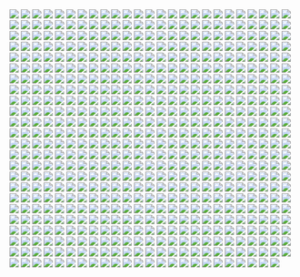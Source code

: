 <img src='./Picture-Directory/vincent-tanguay-saintgenesis-darth-rey.jpg'>
<img src='./Picture-Directory/62 - UEtTF31.jpg'>
<img src='./Picture-Directory/tom-isaksen-risemyfriend-by-tomisaksen-01.jpg'>
<img src='./Picture-Directory/19 - OIftxOQ.jpg'>
<img src='./Picture-Directory/18 - P7ULTkU.jpg'>
<img src='./Picture-Directory/tumblr_o0e99rkVKC1rbpsu3o1_1280.jpg'>
<img src='./Picture-Directory/ZvJtfPM5bToZeQb0lKHhKeHhxjdFwR5vWYXQ7uJ5TlM.jpg'>
<img src='./Picture-Directory/73 - I36rrfr.jpg'>
<img src='./Picture-Directory/29 - UVdF8nt.jpg'>
<img src='./Picture-Directory/e8568033427317.56aa8c6585175.png'>
<img src='./Picture-Directory/32 - XUTBivf.jpg'>
<img src='./Picture-Directory/hakuna001_by_pixelkitties-d9z01iz.png'>
<img src='./Picture-Directory/ancient_order_by_adamburn-d9ku80b.jpg'>
<img src='./Picture-Directory/3 - Revenge of the Sith.jpg'>
<img src='./Picture-Directory/49 - R6O6LNV.jpg'>
<img src='./Picture-Directory/31 - F7LzS1K.jpg'>
<img src='./Picture-Directory/51 - RzUPrzg.jpg'>
<img src='./Picture-Directory/pCrsRmm.jpg'>
<img src='./Picture-Directory/-image.jpg'>
<img src='./Picture-Directory/27 - IOUqD50.jpg'>
<img src='./Picture-Directory/LjJeHqE.jpg'>
<img src='./Picture-Directory/59 - k0nNLPJ.jpg'>
<img src='./Picture-Directory/G6HfU0N.jpg'>
<img src='./Picture-Directory/59 - idPWYku.jpg'>
<img src='./Picture-Directory/darth_maul_by_tabechan-d9z878f.jpg'>
<img src='./Picture-Directory/14 - VyZJPE8.jpg'>
<img src='./Picture-Directory/alexander-pohl-11221-13-4a8a768b874b85d19f52fe07d12eabac-thelema.jpg'>
<img src='./Picture-Directory/kevin-mckenna-shadow-of-the-master.jpg'>
<img src='./Picture-Directory/star_wars_collab___grievous_by_wynahiros.jpg'>
<img src='./Picture-Directory/A4g_fo_j-z5kM9XSpYsjVFkMdLKlF9j5dso0qSwrURI.jpg'>
<img src='./Picture-Directory/46 - Zimt2pf.jpg'>
<img src='./Picture-Directory/71 - YSEi38m.jpg'>
<img src='./Picture-Directory/47 - 6HNlRpV.jpg'>
<img src='./Picture-Directory/14459794_10155201579714692_1876223530_n.jpg'>
<img src='./Picture-Directory/martyna-maksimiuk-04-scena-1-r2-d2-pedzi-z-kwiatami.jpg'>
<img src='./Picture-Directory/warrior_by_oldrepublicart-da6hspl.jpg'>
<img src='./Picture-Directory/47 - gv8Rahg.jpg'>
<img src='./Picture-Directory/53 - MOwYpDe.jpg'>
<img src='./Picture-Directory/43 - 5PuwFuy.jpg'>
<img src='./Picture-Directory/18443130_1893340190924619_690770142950326272_n.jpg'>
<img src='./Picture-Directory/40 - 3SqwU9H.jpg'>
<img src='./Picture-Directory/13 - GdwwIo2.jpg'>
<img src='./Picture-Directory/um8lt9lpvfay.jpg'>
<img src='./Picture-Directory/pablo-carpio-slave2.jpg'>
<img src='./Picture-Directory/f1059ivkhs6y.jpg'>
<img src='./Picture-Directory/CraP2lB.jpg'>
<img src='./Picture-Directory/74 - pfNBa6m.jpg'>
<img src='./Picture-Directory/RzSQPS6.jpg'>
<img src='./Picture-Directory/13 - 00ETUwD.jpg'>
<img src='./Picture-Directory/ba5ccf137d371a98328ee68f23828223-dajnnjn.png'>
<img src='./Picture-Directory/josh-robinson-maythe4thbwithyou.jpg'>
<img src='./Picture-Directory/65 - xwing.jpg'>
<img src='./Picture-Directory/26 - v3cZNQf.jpg'>
<img src='./Picture-Directory/guillem-h-pongiluppi-501-st-legion-vader-s-fist-vs-space-cockroaches-7-guillemhp.jpg'>
<img src='./Picture-Directory/46 - 0yZzPsB.jpg'>
<img src='./Picture-Directory/mwo4aoq.jpg'>
<img src='./Picture-Directory/WLbLlvm.jpg'>
<img src='./Picture-Directory/ksenia-zelentsova-web.jpg'>
<img src='./Picture-Directory/50 - Ve3WYUj.jpg'>
<img src='./Picture-Directory/ronnie-jensen-30-years-after.jpg'>
<img src='./Picture-Directory/training_day_by_ornicar.jpg'>
<img src='./Picture-Directory/tumblr_o5y55eoU1j1sk51m7o1_1280.jpg'>
<img src='./Picture-Directory/T6UAZBV-P1RzTwMGaDmDpknlOtZaSPcoGHcpHoRMM3Q.jpg'>
<img src='./Picture-Directory/06 - MmGBqVM.png'>
<img src='./Picture-Directory/38 - KeT5KrI.jpg'>
<img src='./Picture-Directory/59 - 4ESbWh4.jpg'>
<img src='./Picture-Directory/luis-gomez-weyler-dooku-11062015.jpg'>
<img src='./Picture-Directory/darthmaul_web_by_qissus-da27ds6.jpg'>
<img src='./Picture-Directory/04 - m2syxyy.jpg'>
<img src='./Picture-Directory/esteban-barrientos-ahsoka.jpg'>
<img src='./Picture-Directory/zaojidk0649y.png'>
<img src='./Picture-Directory/63 - QY0KqS6.png'>
<img src='./Picture-Directory/76 - 1qBIY0F.jpg'>
<img src='./Picture-Directory/george-damiani-cam-plano-geral-full.jpg'>
<img src='./Picture-Directory/KVn9Pn1.jpg'>
<img src='./Picture-Directory/lucas-leger-dv.jpg'>
<img src='./Picture-Directory/55 - duBEalK.jpg'>
<img src='./Picture-Directory/darth_maul_by_neilmcclements-d66fma6.jpg'>
<img src='./Picture-Directory/07 - wdIlgiT.jpg'>
<img src='./Picture-Directory/csF5E0R.jpg'>
<img src='./Picture-Directory/daniel-garcia-sw.jpg'>
<img src='./Picture-Directory/fan-gao-11046-1-21d3842216ec749f60c9f77153b65089-fgao1.jpg'>
<img src='./Picture-Directory/ER60mnj.jpg'>
<img src='./Picture-Directory/rey_by_wojtekfus-da1dsh6.png'>
<img src='./Picture-Directory/benjamin-carre-knight-errant-02-cover-hd.jpg'>
<img src='./Picture-Directory/10 - rN3KVr7.jpg'>
<img src='./Picture-Directory/tumblr_nkib9zQIAG1u4lxsro1_1280.jpg'>
<img src='./Picture-Directory/22 - lzDIgxy.jpg'>
<img src='./Picture-Directory/21 - vqpeClQ.jpg'>
<img src='./Picture-Directory/rodrigo-galdino-1.jpg'>
<img src='./Picture-Directory/the_courage_of_stars_by_lauratolton-daemhf2.jpg'>
<img src='./Picture-Directory/3ed4uVlQk7OuRbY1hWOHsrWGHVYujDGOOX00PhkAGhk.jpg'>
<img src='./Picture-Directory/34 - t7kv6rH.jpg'>
<img src='./Picture-Directory/tumblr_ooz2gxPUj31qkya43o1_1280.jpg'>
<img src='./Picture-Directory/clinton-felker-msff-giveaway-dj-c-felker-24x14-copy.jpg'>
<img src='./Picture-Directory/5Z84DKN.jpg'>
<img src='./Picture-Directory/crystal-sully-revengebycrystalsully.jpg'>
<img src='./Picture-Directory/paul-canavan-paulscottcanavan-jarjar.jpg'>
<img src='./Picture-Directory/75 - Sn0hJWR.jpg'>
<img src='./Picture-Directory/20c1a443003565.57e02675801a7.jpg'>
<img src='./Picture-Directory/46 - vO9mF5S.jpg'>
<img src='./Picture-Directory/power_of_the_darkside_by_andyfairhurst-db40y77.jpg'>
<img src='./Picture-Directory/01 - OuSizUw.jpg'>
<img src='./Picture-Directory/3hvscxc6crwy.jpg'>
<img src='./Picture-Directory/charlotte-lebreton-leia.jpg'>
<img src='./Picture-Directory/morgan-yon-11207-1-85088bf0d516e201ad13745634d86dd5-morganyon.jpg'>
<img src='./Picture-Directory/03 - cWinFdO.jpg'>
<img src='./Picture-Directory/wbeaavged7jx.jpg'>
<img src='./Picture-Directory/22 - tCj8uhf.jpg'>
<img src='./Picture-Directory/denni-andria-bobafett-vs-predator.jpg'>
<img src='./Picture-Directory/zd4s6jst3stx.jpg'>
<img src='./Picture-Directory/40 - 1jiayvm.jpg'>
<img src='./Picture-Directory/pixel-jeff-captain-phasma.jpg'>
<img src='./Picture-Directory/tumblr_on7ckl0lcw1tqp6oco1_1280.jpg'>
<img src='./Picture-Directory/cda20e449b0f3fd63035d1ee35a2b4cb-d9tff62.jpg'>
<img src='./Picture-Directory/6 - Return of the Jedi.jpg'>
<img src='./Picture-Directory/18580972_168586533673392_5364136740766351360_n.jpg'>
<img src='./Picture-Directory/18 - 1PbaG5n.jpg'>
<img src='./Picture-Directory/58 - ICVMVrl.jpg'>
<img src='./Picture-Directory/pq764a4ul9yx.jpg'>
<img src='./Picture-Directory/dia_noga_by_devburmak-d6sgmnf.jpg'>
<img src='./Picture-Directory/57 - i7ij3KF.jpg'>
<img src='./Picture-Directory/74 - Y669oN0.jpg'>
<img src='./Picture-Directory/0hbt0r3dq9px.png'>
<img src='./Picture-Directory/ameen-naksewee-ilm01.jpg'>
<img src='./Picture-Directory/ce29c37a2cf8f54c483e352c5996014f.jpg'>
<img src='./Picture-Directory/-rey-s.jpg'>
<img src='./Picture-Directory/07 - NRJgAIo.jpg'>
<img src='./Picture-Directory/kuat_systems_engineering_eta_4_interceptor_by_shoguneagle-db0syut.jpg'>
<img src='./Picture-Directory/dmitriy-bessonov-sw-frame-02-fin.jpg'>
<img src='./Picture-Directory/luIaRDm.jpg'>
<img src='./Picture-Directory/5oRBfzn.jpg'>
<img src='./Picture-Directory/the_inquisitor_by_darthtemoc-d81hefq.jpg'>
<img src='./Picture-Directory/04 - vKIn6Y3.jpg'>
<img src='./Picture-Directory/rita-ramirez-pulido-rey-y-bb8-260.jpg'>
<img src='./Picture-Directory/31 - yOXR9Sc.jpg'>
<img src='./Picture-Directory/HF4JYbI.jpg'>
<img src='./Picture-Directory/42 - IdQJQlV.jpg'>
<img src='./Picture-Directory/5rjcreepwi6y.jpg'>
<img src='./Picture-Directory/30 - HmpoIgw.jpg'>
<img src='./Picture-Directory/18298301_1684870695151733_765555603861929984_n.jpg'>
<img src='./Picture-Directory/46 - GAhrYBi.jpg'>
<img src='./Picture-Directory/Ch8qdxRW0AA0K4v.jpg'>
<img src='./Picture-Directory/nihat-gokcen-anakin.jpg'>
<img src='./Picture-Directory/ZBoRzU15gtEMoS44QW-mNtg5Kdp43frBuJKwCauoXrE.jpg'>
<img src='./Picture-Directory/joshua-bowles-the-moment-1.jpg'>
<img src='./Picture-Directory/32 - 3rEyp81.jpg'>
<img src='./Picture-Directory/jose-l-serrano-silva-leaving-tatooine.jpg'>
<img src='./Picture-Directory/57 - 86LzSgt.jpg'>
<img src='./Picture-Directory/54 - q2DHA4W.jpg'>
<img src='./Picture-Directory/tumblr_o50tl0Kyww1sk51m7o1_1280.jpg'>
<img src='./Picture-Directory/prince-mahlangu-assault-on-hoth-4.jpg'>
<img src='./Picture-Directory/rey__lady_of_the_sith_by_cobaltplasma-da1hf7n.jpg'>
<img src='./Picture-Directory/micah-brown-star-wars-a-masters-legacy.jpg'>
<img src='./Picture-Directory/dejan-mijatovic-star-wars-ilm-challenge-02-step11.jpg'>
<img src='./Picture-Directory/guarding_the_wing__star_wars_by_madboni-d7vq83n.jpg'>
<img src='./Picture-Directory/54 - tAexzUd.jpg'>
<img src='./Picture-Directory/vlINW4Z.jpg'>
<img src='./Picture-Directory/33 - mikNH5d.jpg'>
<img src='./Picture-Directory/36 - 82HbYlp.jpg'>
<img src='./Picture-Directory/vtmb1aF.jpg'>
<img src='./Picture-Directory/18 - 7HVSQuN.jpg'>
<img src='./Picture-Directory/peter-toufidis-xwings-scene-1-newlayout-woldxwings-v26a-bundled3-0011-v06a.jpg'>
<img src='./Picture-Directory/65 - S2s3FaV.jpg'>
<img src='./Picture-Directory/petri-rahkola-bobafette4.jpg'>
<img src='./Picture-Directory/99_by_dzikawa-d9ko812.jpg'>
<img src='./Picture-Directory/90xYTfi.jpg'>
<img src='./Picture-Directory/tizianobaracchi_i_am_a_jedi_1200_by_thaldir-da3u7pc.jpg'>
<img src='./Picture-Directory/f1cgytrnqdox.jpg'>
<img src='./Picture-Directory/61 - xcXQuB0.jpg'>
<img src='./Picture-Directory/gonzalo-flores-kor.jpg'>
<img src='./Picture-Directory/andy-fransen-sw-sd-j.jpg'>
<img src='./Picture-Directory/51 - LZI0bUC.jpg'>
<img src='./Picture-Directory/the_silverfox_and_the_sexy_beast_by_blazbaros-damnczv.png'>
<img src='./Picture-Directory/08 - YR1TeT4.jpg'>
<img src='./Picture-Directory/12 - iUGFHJr.jpg'>
<img src='./Picture-Directory/darren-tan-battle-of-kashyyyk-da.jpg'>
<img src='./Picture-Directory/64 - g0fiWNK.jpg'>
<img src='./Picture-Directory/5LhZsR1bstvlfDpAGJOtS_VyrzV8dr6UuTWNENCJ1sQ.jpg'>
<img src='./Picture-Directory/PDEg5qQ.png'>
<img src='./Picture-Directory/49 - XjLs9Ec.jpg'>
<img src='./Picture-Directory/61 - mddYFHW.jpg'>
<img src='./Picture-Directory/09 - QyH8PDy.jpg'>
<img src='./Picture-Directory/02 - rHm6wWD.jpg'>
<img src='./Picture-Directory/51 - jZyHKRg.jpg'>
<img src='./Picture-Directory/27 - p2oiSom.jpg'>
<img src='./Picture-Directory/45 - 1oVCMSB.jpg'>
<img src='./Picture-Directory/alwyn-talbot-unfinished-busines.jpg'>
<img src='./Picture-Directory/nlobhebe0z7y.jpg'>
<img src='./Picture-Directory/yyVif7pKJQ4ZIucBVIgfOI8SNXTT6ggt2GL8TvEuIaM.jpg'>
<img src='./Picture-Directory/33 - ukIboMx.jpg'>
<img src='./Picture-Directory/17 - VEbsVce.jpg'>
<img src='./Picture-Directory/20 - pRESzRv.jpg'>
<img src='./Picture-Directory/claire-hummel-mos-eisley-morning-by-shoomlah-d9k61gm.jpg'>
<img src='./Picture-Directory/shane-molina-k-2s0.jpg'>
<img src='./Picture-Directory/florent-lebrun-ilm-challenge-hoth-fl-v001.jpg'>
<img src='./Picture-Directory/52 - 7baA4eW.jpg'>
<img src='./Picture-Directory/00001509.png'>
<img src='./Picture-Directory/star+wars+through+the+wreckage.jpg'>
<img src='./Picture-Directory/05 - n0Xm4lg.jpg'>
<img src='./Picture-Directory/petri-rahkola-wookie.jpg'>
<img src='./Picture-Directory/tumblr_o0se10xPRh1u4lxsro2_1280.jpg'>
<img src='./Picture-Directory/30 - Xui6IK9.jpg'>
<img src='./Picture-Directory/nagy-norbert-millennium-falcon.jpg'>
<img src='./Picture-Directory/guillem-h-pongiluppi-guillemhp-theride-6.jpg'>
<img src='./Picture-Directory/conor-burke-conorburke-sithlady.jpg'>
<img src='./Picture-Directory/the_force_awakens_by_cylonka-d9lfomf.jpg'>
<img src='./Picture-Directory/renegade_by_raikoh_illust-dakq778.jpg'>
<img src='./Picture-Directory/13 - XqmV1MJ.jpg'>
<img src='./Picture-Directory/maul_wip_by_uncannyknack-d9xrjkz.jpg'>
<img src='./Picture-Directory/02 - G4xUAWx.jpg'>
<img src='./Picture-Directory/dmitriy-kuzin-ilm-art-done2560.jpg'>
<img src='./Picture-Directory/39 - JDJMMM2.jpg'>
<img src='./Picture-Directory/edouard-groult-imperial-troops-90.jpg'>
<img src='./Picture-Directory/rlaeq8a2f6ay.jpg'>
<img src='./Picture-Directory/darth_vader_by_neilmcclements-d5iueb2.jpg'>
<img src='./Picture-Directory/62 - p2p8vkW.jpg'>
<img src='./Picture-Directory/52 - 4P53bug.jpg'>
<img src='./Picture-Directory/StarWars Stitch.jpg'>
<img src='./Picture-Directory/vader_by_rahzzah-d7x9dqf.jpg'>
<img src='./Picture-Directory/ilm_art_department_challenge__the_job___stampede_by_mattrhodesart-dah3o58.jpg'>
<img src='./Picture-Directory/54 - pcMYz0L.jpg'>
<img src='./Picture-Directory/star_wars___the_wizard_and_the_demon_by_andrewkwan-d8q4ww5.jpg'>
<img src='./Picture-Directory/sw_fan_art_by_danai_k-d66g7p4.jpg'>
<img src='./Picture-Directory/m3qz4Zg.jpg'>
<img src='./Picture-Directory/14454678_10155201579684692_689319540_n.jpg'>
<img src='./Picture-Directory/cW3qzE84g28ccA59bUI1dys1NonsjuJpea8NaorCNr8.png'>
<img src='./Picture-Directory/uIv99UK.jpg'>
<img src='./Picture-Directory/6okvuqw.jpg'>
<img src='./Picture-Directory/sam-denmark-maullr.jpg'>
<img src='./Picture-Directory/28 - 9i2xpUo.jpg'>
<img src='./Picture-Directory/29 - qPvfQ3a.jpg'>
<img src='./Picture-Directory/22 - LGIdNZq.jpg'>
<img src='./Picture-Directory/jason-campbell-jckeyframe1.jpg'>
<img src='./Picture-Directory/20 - SQ60M8u.jpg'>
<img src='./Picture-Directory/max-hugo-maul.jpg'>
<img src='./Picture-Directory/50 - fq1Data.jpg'>
<img src='./Picture-Directory/gop-gap-sketch198.jpg'>
<img src='./Picture-Directory/69 - TScStjh.jpg'>
<img src='./Picture-Directory/3lWd6Xt.jpg'>
<img src='./Picture-Directory/07dgukrwfmry.jpg'>
<img src='./Picture-Directory/8qdm4nxvlyyy.jpg'>
<img src='./Picture-Directory/JvpRokk.jpg'>
<img src='./Picture-Directory/54yzxdg4ow7y.jpg'>
<img src='./Picture-Directory/WQixz51.png'>
<img src='./Picture-Directory/39 - Wy8sX8L.jpg'>
<img src='./Picture-Directory/jb-casacop-hunt-them-down-post.jpg'>
<img src='./Picture-Directory/r6vJKzI.jpg'>
<img src='./Picture-Directory/5 - The Empire Strikes Back.jpg'>
<img src='./Picture-Directory/37 - ptszR3D.jpg'>
<img src='./Picture-Directory/saby-menyhei-drtulp-final-8bit-v001.jpg'>
<img src='./Picture-Directory/38 - n0t9NJ5.jpg'>
<img src='./Picture-Directory/71cur6z9x92z.jpg'>
<img src='./Picture-Directory/R3IEC36.jpg'>
<img src='./Picture-Directory/podHubt.jpg'>
<img src='./Picture-Directory/__yoda_my_name_is___by_lehuss-da2ednq.jpg'>
<img src='./Picture-Directory/yoNYQHkXOITDXRepEpW_r-Q2fr8UtNemTdexbYDb-NY.jpg'>
<img src='./Picture-Directory/52 - 8smPbXw.jpg'>
<img src='./Picture-Directory/14 - MqGwl19.jpg'>
<img src='./Picture-Directory/ronnie-jensen-cloudcity.jpg'>
<img src='./Picture-Directory/yagadc1t4qnx.jpg'>
<img src='./Picture-Directory/cristi-balanescu-cristib-nexusofpower.jpg'>
<img src='./Picture-Directory/episode_viii_luke_by_800poundproductions-da1gt94.jpg'>
<img src='./Picture-Directory/01 - M6I1Q95.jpg'>
<img src='./Picture-Directory/tumblr_oiv5c6i6nl1rc1618o1_500.png'>
<img src='./Picture-Directory/11 - pXSe9Xa.jpg'>
<img src='./Picture-Directory/06 - y3x5ATp.png'>
<img src='./Picture-Directory/14 - fbXU43D.jpg'>
<img src='./Picture-Directory/33 - yiYtEm3.jpg'>
<img src='./Picture-Directory/simon-liechti-boba-fett-01-small.jpg'>
<img src='./Picture-Directory/5ZwPh1g.jpg'>
<img src='./Picture-Directory/28 - 2IGKEnH.png'>
<img src='./Picture-Directory/W3UUxvY.jpg'>
<img src='./Picture-Directory/08 - C0EVsYp.jpg'>
<img src='./Picture-Directory/05 - 4uqCBu9.jpg'>
<img src='./Picture-Directory/JuOpsei.jpg'>
<img src='./Picture-Directory/ilm_art_department_challenge__the_job___twelve__by_mattrhodesart-dah3ova.jpg'>
<img src='./Picture-Directory/mjhbrXu.jpg'>
<img src='./Picture-Directory/03 - sFnCpS1.jpg'>
<img src='./Picture-Directory/5731-0-1c7acd8b31c761383c5c566ff5113464-artbywucropped.jpg'>
<img src='./Picture-Directory/rey_by_livioramondelli-da7ajtp.jpg'>
<img src='./Picture-Directory/christian-piccolo-solo-final-post-notext.jpg'>
<img src='./Picture-Directory/48 - eOVQrAn.jpg'>
<img src='./Picture-Directory/star_wars___the_pursuit_by_graphix17-d9w1jqm.png'>
<img src='./Picture-Directory/john-burns-img-5387.jpg'>
<img src='./Picture-Directory/34 - uzQaKy4.jpg'>
<img src='./Picture-Directory/vadersplat_by_deviantapplestudios-d9550f8.jpg'>
<img src='./Picture-Directory/f5kyqaidh6yx.jpg'>
<img src='./Picture-Directory/05 - dbQGQ0L.jpg'>
<img src='./Picture-Directory/tomasz-jedruszek-swartstation.jpg'>
<img src='./Picture-Directory/08 - MRSwNfi.jpg'>
<img src='./Picture-Directory/15 - M9BmBeh.jpg'>
<img src='./Picture-Directory/10 - 6nOEYTR.jpg'>
<img src='./Picture-Directory/xia-taptara-luke-rey-last-jedi-insta.jpg'>
<img src='./Picture-Directory/66 - ys8WAjI.jpg'>
<img src='./Picture-Directory/LeIdVyp.jpg'>
<img src='./Picture-Directory/piper-thibodeau-dp1106-s.jpg'>
<img src='./Picture-Directory/6ypi41nti9yx.jpg'>
<img src='./Picture-Directory/a40af1bbdb666e2691570bcef1451029.jpg'>
<img src='./Picture-Directory/21 - iMxtvf3.jpg'>
<img src='./Picture-Directory/18299007_1410178172408303_7664992713128804352_n.jpg'>
<img src='./Picture-Directory/19 - mQyOhp5.jpg'>
<img src='./Picture-Directory/benjamin-carre-ob1bhd.jpg'>
<img src='./Picture-Directory/starwars_fanart_by_nicolassiner-da5uggu.jpg'>
<img src='./Picture-Directory/13 - NuM1CVA.jpg'>
<img src='./Picture-Directory/trfBC7u.png'>
<img src='./Picture-Directory/ht4uz1rpkaky.jpg'>
<img src='./Picture-Directory/1VswHjg.jpg'>
<img src='./Picture-Directory/15 - GmN0Cq4.jpg'>
<img src='./Picture-Directory/alfonso-pardo-martinez-sw-portrait01-low.jpg'>
<img src='./Picture-Directory/25 - tUQ4xPX.jpg'>
<img src='./Picture-Directory/anakin_skywalker_by_elforim-d5i9nhb.jpg'>
<img src='./Picture-Directory/40 - oPEgWCc.jpg'>
<img src='./Picture-Directory/brian-matyas-imperial-hangar.jpg'>
<img src='./Picture-Directory/alvaro-c-escudero-05.jpg'>
<img src='./Picture-Directory/ixn9b7sk1z7y.jpg'>
<img src='./Picture-Directory/gus-mendonca-gm-firstorder-tieinterceptors.jpg'>
<img src='./Picture-Directory/timur-dairbayev-starwars.jpg'>
<img src='./Picture-Directory/07 - UtEQQdy.jpg'>
<img src='./Picture-Directory/27 - V9frQxh.jpg'>
<img src='./Picture-Directory/60 - zMNNDV3.jpg'>
<img src='./Picture-Directory/37 - sx2602i.jpg'>
<img src='./Picture-Directory/lonely_luke_by_jfivemedia-da3o7wz.jpg'>
<img src='./Picture-Directory/fabiano-godoi-dart-vader-proj-jedi.jpg'>
<img src='./Picture-Directory/juan-de-la-cruz-dark-rey-4.jpg'>
<img src='./Picture-Directory/35 - Gb5ZYA2.jpg'>
<img src='./Picture-Directory/60 - fg6gTbM.jpg'>
<img src='./Picture-Directory/23 - ckcK4Tj.jpg'>
<img src='./Picture-Directory/70e43775e50767efe220b50bbe5de195-d3jmfsu.jpg'>
<img src='./Picture-Directory/12 - dyFjAeV.jpg'>
<img src='./Picture-Directory/ig2nazyt4ity.jpg'>
<img src='./Picture-Directory/01 - MmbqRrT.jpg'>
<img src='./Picture-Directory/lady_jedi__rey_by_fouetfou-d9v8qsy.png'>
<img src='./Picture-Directory/68 - k70Dlp4.jpg'>
<img src='./Picture-Directory/bcln9sub7yvy.jpg'>
<img src='./Picture-Directory/70 - MfaHUiO.jpg'>
<img src='./Picture-Directory/04 - DEPvTPZ.jpg'>
<img src='./Picture-Directory/afGiCjX.jpg'>
<img src='./Picture-Directory/ehda2mU.jpg'>
<img src='./Picture-Directory/48 - iO5U6gm.jpg'>
<img src='./Picture-Directory/D5friaT.jpg'>
<img src='./Picture-Directory/67 - fcR9rxY.jpg'>
<img src='./Picture-Directory/56 - XGDPZCa.jpg'>
<img src='./Picture-Directory/alvaro-jimenez-kylo-ren-forest-color-finalw.jpg'>
<img src='./Picture-Directory/james-bousema-chrome-trooper.jpg'>
<img src='./Picture-Directory/01clabzuocpx.jpg'>
<img src='./Picture-Directory/4yYOjdu.jpg'>
<img src='./Picture-Directory/niGLiYn.jpg'>
<img src='./Picture-Directory/star_wars_pulp__pt_5__princess_and_the_scoundrel_by_tbone310-d68jbay.jpg'>
<img src='./Picture-Directory/dan-luvisi-restorationluvisifett.jpg'>
<img src='./Picture-Directory/jb-casacop-gsi0n-11779-darthvader-jbcasacop-post.jpg'>
<img src='./Picture-Directory/49 - h4kJlT2.jpg'>
<img src='./Picture-Directory/o8nv27o89nsy.jpg'>
<img src='./Picture-Directory/j-c-park-sw01.jpg'>
<img src='./Picture-Directory/rostyslav-zagornov-tuscanraider.jpg'>
<img src='./Picture-Directory/Wpi1OfW.png'>
<img src='./Picture-Directory/richard-anderson-tumblr-npfn0ux4is1rmuqvmo1-1280.jpg'>
<img src='./Picture-Directory/gpKPz7v.jpg'>
<img src='./Picture-Directory/34 - 1xe1da8.jpg'>
<img src='./Picture-Directory/mz1HITu.jpg'>
<img src='./Picture-Directory/60lReVoEwWS2bNl5aba4cOwjutRXLlWABD32DIEvb6c.jpg'>
<img src='./Picture-Directory/jeff-wood-2016-06-01-8-32-18.jpg'>
<img src='./Picture-Directory/29 - fmq9bBJ.jpg'>
<img src='./Picture-Directory/23 - FDuhex0.jpg'>
<img src='./Picture-Directory/kylo_ren_by_torynji-da1qg19.jpg'>
<img src='./Picture-Directory/21 - u2rSYo2.jpg'>
<img src='./Picture-Directory/47 - 52qxIne.jpg'>
<img src='./Picture-Directory/0gmvru16v0jx.jpg'>
<img src='./Picture-Directory/X0DFbDH.jpg'>
<img src='./Picture-Directory/22 - uv2TuK0.jpg'>
<img src='./Picture-Directory/jljCj35.jpg'>
<img src='./Picture-Directory/63 - sg09hzg.jpg'>
<img src='./Picture-Directory/Eh1D-2uGpEQMTJDJMpKirC1e-kAm4oFyQDtSXYMD0yI.png'>
<img src='./Picture-Directory/vader_by_f1x_2-d8xkf8h.jpg'>
<img src='./Picture-Directory/32 - 84y8hda.jpg'>
<img src='./Picture-Directory/star_wars__generations_by_daekazu-d9pke9v.jpg'>
<img src='./Picture-Directory/XwYNtTb.jpg'>
<img src='./Picture-Directory/38 - oy3akqm.jpg'>
<img src='./Picture-Directory/ItmVuT6.jpg'>
<img src='./Picture-Directory/02 - CQG5FKx.jpg'>
<img src='./Picture-Directory/gvqjtcV.jpg'>
<img src='./Picture-Directory/14 - k8kRTdE.jpg'>
<img src='./Picture-Directory/16 - OoTEqcB.jpg'>
<img src='./Picture-Directory/53 - uk4GMmi.jpg'>
<img src='./Picture-Directory/43 - 7QSAagN.jpg'>
<img src='./Picture-Directory/raiders_by_wildweasel339-daf0shn.jpg'>
<img src='./Picture-Directory/jason-roll-12189057-10206417245364591-5116209124765445727-n.jpg'>
<img src='./Picture-Directory/36 - JoDQ1Nb.jpg'>
<img src='./Picture-Directory/renato-scicchitano-screen-final.jpg'>
<img src='./Picture-Directory/star_wars_by_muratgul-d9ktp9n.jpg'>
<img src='./Picture-Directory/fan-gao-11046-2-fe4c496730ba9efe08a8137bbbbcd49c-fgao1.jpg'>
<img src='./Picture-Directory/56 - 1WjgBCo.jpg'>
<img src='./Picture-Directory/19 - FdBvduy.jpg'>
<img src='./Picture-Directory/uj4cYgegBLe2v-FiSAA6T1d6vRQ-QejnIdRSIFTSmKI.jpg'>
<img src='./Picture-Directory/41 - MpGk6wz.jpg'>
<img src='./Picture-Directory/60 - 7BHZhlA.jpg'>
<img src='./Picture-Directory/42 - s7VVQdI.jpg'>
<img src='./Picture-Directory/NSaXUS6.png'>
<img src='./Picture-Directory/joey-zhang-every-victory-has-its-price.jpg'>
<img src='./Picture-Directory/swuEKty.png'>
<img src='./Picture-Directory/02 - dqfOSJD.jpg'>
<img src='./Picture-Directory/ahsoka_tano_by_livioramondelli-d9zj7la.jpg'>
<img src='./Picture-Directory/09 - ncXoqup.jpg'>
<img src='./Picture-Directory/41 - h6CUpb6.jpg'>
<img src='./Picture-Directory/aaron-mcbride-20822-10206281666186722-6443139003106845627-n.jpg'>
<img src='./Picture-Directory/39 - EeSHQTE.jpg'>
<img src='./Picture-Directory/66 - 1HknqmB.jpg'>
<img src='./Picture-Directory/queen_and_princess_by_khallion-d8hudr2.jpg'>
<img src='./Picture-Directory/42 - QrkEA6b.jpg'>
<img src='./Picture-Directory/fares-maese-swx01-1318-obsidian-squadron-pilot-464-jorgemaese.jpg'>
<img src='./Picture-Directory/E640QvVvEpsztxacCzAvaQakwcitnpral4Kqkkfg2jc.jpg'>
<img src='./Picture-Directory/44 - fhzHbf0.jpg'>
<img src='./Picture-Directory/a022wjyunbhy.jpg'>
<img src='./Picture-Directory/shane-molina-4k-stormtrooper-printoff.jpg'>
<img src='./Picture-Directory/dXTuF30.jpg'>
<img src='./Picture-Directory/carmen-cornet-gri.jpg'>
<img src='./Picture-Directory/onder-kilavuz-at-sts.jpg'>
<img src='./Picture-Directory/51 - 1Jv8JNV.jpg'>
<img src='./Picture-Directory/maul_by_templado-dau6prv.jpg'>
<img src='./Picture-Directory/30 - 2R9xUd0.jpg'>
<img src='./Picture-Directory/16 - wx6hNBR.jpg'>
<img src='./Picture-Directory/captain_rex_by_robert_shane-d879q6l (1).jpg'>
<img src='./Picture-Directory/17932308_1778631029116806_6239004966028050432_n.jpg'>
<img src='./Picture-Directory/darth_vader_by_timrees-db9je5o.png'>
<img src='./Picture-Directory/xCB47F0.jpg'>
<img src='./Picture-Directory/darth_vader___speeder_bike_attack_by_rhymesyndicate-d4jcxe7.jpg'>
<img src='./Picture-Directory/48 - LApxo7k.jpg'>
<img src='./Picture-Directory/07 - FYvOt6J.jpg'>
<img src='./Picture-Directory/han_solo_by_giddygriffin-d8heojx.jpg'>
<img src='./Picture-Directory/christian-waggoner-2016-05-14-20-27-52.jpg'>
<img src='./Picture-Directory/13640755_10153675750452452_3879939042306576891_o.jpg'>
<img src='./Picture-Directory/jarreau-wimberly-swc30-13815-forcefocus-jarreauwimberly-revis.jpg'>
<img src='./Picture-Directory/darth_maul__ravager__by_soulstryder210-d9tgsk5.jpg'>
<img src='./Picture-Directory/aaron-mcbride-12185030-10208004298011441-1347009825795762880-o.jpg'>
<img src='./Picture-Directory/52 - KKO9v6Z.jpg'>
<img src='./Picture-Directory/T0Jl1dN.jpg'>
<img src='./Picture-Directory/fabio-sanches-ben-v5.jpg'>
<img src='./Picture-Directory/24 - ut90LX5.jpg'>
<img src='./Picture-Directory/25 - pH9Q41q.jpg'>
<img src='./Picture-Directory/alvaro-jimenez-kylo-ren-forest-color-finalw (1).jpg'>
<img src='./Picture-Directory/36 - wIoxxL7.jpg'>
<img src='./Picture-Directory/53 - vlozy0c.jpg'>
<img src='./Picture-Directory/YQU6QXZnK0yvnsDSCd72j-4hMvoZrEUtM2fewoxz2RY.jpg'>
<img src='./Picture-Directory/tumblr_o0j538f3pK1txuyy1o1_r1_1280.png'>
<img src='./Picture-Directory/stormtrooper_brooke_by_mleth-dajzv98.png'>
<img src='./Picture-Directory/20 - v4n7jeB.jpg'>
<img src='./Picture-Directory/michael-nozinich-untitled-artwork-2.jpg'>
<img src='./Picture-Directory/15 - UTcsNQO.jpg'>
<img src='./Picture-Directory/cristi-balanescu-cristib-ravnaraan.jpg'>
<img src='./Picture-Directory/joel-erkkinen-ourladyofstars03web.jpg'>
<img src='./Picture-Directory/mist-xg-vds.jpg'>
<img src='./Picture-Directory/37 - hvHtMdL.jpg'>
<img src='./Picture-Directory/tomasz-jedruszek-jedi.jpg'>
<img src='./Picture-Directory/OWsVMub.jpg'>
<img src='./Picture-Directory/49 - 4XhD2kv.jpg'>
<img src='./Picture-Directory/stjWRNh.jpg'>
<img src='./Picture-Directory/4eglsg4qs68y.jpg'>
<img src='./Picture-Directory/darren-tan-ahsoka-da.jpg'>
<img src='./Picture-Directory/starwars___what_will_we_have_for_dinner_by_rogierb-d9yvloz.jpg'>
<img src='./Picture-Directory/20 - YcfwNBV.jpg'>
<img src='./Picture-Directory/10 - 6fKpkXB.jpg'>
<img src='./Picture-Directory/28 - EzmJdkK.jpg'>
<img src='./Picture-Directory/DBvzBtd.jpg'>
<img src='./Picture-Directory/1 - The Phantom Menace.jpg'>
<img src='./Picture-Directory/matt-synowicz-tumblr-o0nipmlf9q1qfbur3o1-1280.jpg'>
<img src='./Picture-Directory/34 - hMNFdik.jpg'>
<img src='./Picture-Directory/0ikrx75aznux.jpg'>
<img src='./Picture-Directory/Star-Wars-Battlefront-Twilight-Company-Wallpaper-1366x768.jpg'>
<img src='./Picture-Directory/tumblr_n2qjzvJmQi1qer2oto1_1280.jpg'>
<img src='./Picture-Directory/TRtKeIA2KEPLenqZ-bLOMdb0enfAGr4DnO_Ic1hmQHM.jpg'>
<img src='./Picture-Directory/4 - A New Hope.jpg'>
<img src='./Picture-Directory/bounty_hunters___boba_fett_by_jacobtwitchellart-db25b59.jpg'>
<img src='./Picture-Directory/mateusz-lenart-searching-for-luke-mateusz-lenart.jpg'>
<img src='./Picture-Directory/35 - jrLalQL.jpg'>
<img src='./Picture-Directory/sq8m6GH.jpg'>
<img src='./Picture-Directory/7p9igMc.jpg'>
<img src='./Picture-Directory/96w90462qvqx.jpg'>
<img src='./Picture-Directory/dylan-kowalski-starwarsbattle1080web.jpg'>
<img src='./Picture-Directory/dimitrije-miljus-sithversion2v2v223v2v31v2-almost-done1-almost-aaaaand-just-a-little-more-done1.jpg'>
<img src='./Picture-Directory/24 - tcD9kwI.jpg'>
<img src='./Picture-Directory/guillem-h-pongiluppi-guillemhp-darth-maul-rebels.jpg'>
<img src='./Picture-Directory/juhani__kotor__by_elucidator-d9rwdoy.jpg'>
<img src='./Picture-Directory/11 - ACCMVG6.jpg'>
<img src='./Picture-Directory/tumblr_o2m8qguLDQ1u4bf6po1_1280.jpg'>
<img src='./Picture-Directory/tumblr_nfe9iwuDBq1rvs9h9o1_1280.jpg'>
<img src='./Picture-Directory/marek-madej-crash-final.jpg'>
<img src='./Picture-Directory/35 - qb6jXXm.jpg'>
<img src='./Picture-Directory/adam-roush-sw-snips-4-w.jpg'>
<img src='./Picture-Directory/OKTbETv.jpg'>
<img src='./Picture-Directory/06 - WfZV0QW.jpg'>
<img src='./Picture-Directory/62 - XZh3SUC.jpg'>
<img src='./Picture-Directory/2McHDAo.jpg'>
<img src='./Picture-Directory/shane-molina-tank-trooper-final.jpg'>
<img src='./Picture-Directory/71 - kSwUqMu.jpg'>
<img src='./Picture-Directory/12 - K7XIsri.jpg'>
<img src='./Picture-Directory/41 - DvUSbYd.jpg'>
<img src='./Picture-Directory/11 - IPvlegE.jpg'>
<img src='./Picture-Directory/32 - RsoqZar.jpg'>
<img src='./Picture-Directory/jrjurf1pv02y.jpg'>
<img src='./Picture-Directory/26 - rtQB4zT.jpg'>
<img src='./Picture-Directory/66 - TIE Fighter.jpg'>
<img src='./Picture-Directory/marc-cousin-starwarsfinal02.jpg'>
<img src='./Picture-Directory/APACpr7.png'>
<img src='./Picture-Directory/jedi_and_jedi_lite_by_hollyoakhill-d9qpafb.jpg'>
<img src='./Picture-Directory/06 - PEwsHFr.jpg'>
<img src='./Picture-Directory/e4bc4ceae15f52e431ebdd898d26f36e-d7fdw5e.jpg'>
<img src='./Picture-Directory/tumblr_ondz3eve8g1qghj9to1_1280.jpg'>
<img src='./Picture-Directory/dylan-kowalski-vadorredemptionfinal.jpg'>
<img src='./Picture-Directory/luca-merli-sands-of-jakku.jpg'>
<img src='./Picture-Directory/tumblr_ooiw82vNSQ1sqp37vo2_1280.jpg'>
<img src='./Picture-Directory/72 - 6ueeHFC.jpg'>
<img src='./Picture-Directory/1seHTdr.jpg'>
<img src='./Picture-Directory/joshua-viers-welcomeceremony.jpg'>
<img src='./Picture-Directory/pm2Lozd.jpg'>
<img src='./Picture-Directory/17 - 1iTMzyJ.jpg'>
<img src='./Picture-Directory/72 - XgLHPfg.jpg'>
<img src='./Picture-Directory/44 - mIXRwa8.jpg'>
<img src='./Picture-Directory/max-hugo-star-wars-fanart-lost-duel-1-final.jpg'>
<img src='./Picture-Directory/joakim-ericsson-yodapicsmall.jpg'>
<img src='./Picture-Directory/03 - glS1UUq.jpg'>
<img src='./Picture-Directory/01 - O8876hB.jpg'>
<img src='./Picture-Directory/eBrkcX5.jpg'>
<img src='./Picture-Directory/09 - 0qLxdbp.jpg'>
<img src='./Picture-Directory/robin-har-jyn.jpg'>
<img src='./Picture-Directory/13713986_291833067835978_1510976533_n.jpg'>
<img src='./Picture-Directory/39 - ile8r3h.jpg'>
<img src='./Picture-Directory/mark-brooks-vaderdown3cover.jpg'>
<img src='./Picture-Directory/09 - P31lorx.jpg'>
<img src='./Picture-Directory/30 - TTGIcoM.jpg'>
<img src='./Picture-Directory/renderfin_by_adamkop-dahncrp.jpg'>
<img src='./Picture-Directory/cecilia-g-f-darthrevan.jpg'>
<img src='./Picture-Directory/56 - JLBsdbi.jpg'>
<img src='./Picture-Directory/h8qbeosi1s7y.jpg'>
<img src='./Picture-Directory/TkZTLHt.jpg'>
<img src='./Picture-Directory/kylo_ren_by_blazbaros-da7685k.png'>
<img src='./Picture-Directory/33 - kzqyxJK.jpg'>
<img src='./Picture-Directory/65 - QDhAsQq.jpg'>
<img src='./Picture-Directory/17932001_135854803619403_5457363421152411648_n.jpg'>
<img src='./Picture-Directory/we_re_not_done_yet__by_jodeee-d9rp5v9.png'>
<img src='./Picture-Directory/tumblr_o6fhhzpEuR1s8vxpyo1_1280.jpg'>
<img src='./Picture-Directory/tumblr_o6nhsfga2R1u373c5o1_1280.png'>
<img src='./Picture-Directory/PTZHdoq.jpg'>
<img src='./Picture-Directory/ross-tran-rey-web-final.jpg'>
<img src='./Picture-Directory/fPB5lkc.jpg'>
<img src='./Picture-Directory/luciano-komorizono-s-w-painting-final.jpg'>
<img src='./Picture-Directory/th5xqumklhry.jpg'>
<img src='./Picture-Directory/matt-lau-space-like-star-wars-black-like-maul.jpg'>
<img src='./Picture-Directory/57 - t7gC1bh.jpg'>
<img src='./Picture-Directory/joan-redondo-empireonyavin1.jpg'>
<img src='./Picture-Directory/wojtek-fus-never-tell-me-the-odds-lq.jpg'>
<img src='./Picture-Directory/19 - UhlFYSE.jpg'>
<img src='./Picture-Directory/garret-aj-kyber-canyon.jpg'>
<img src='./Picture-Directory/18 - UvGUfOr.jpg'>
<img src='./Picture-Directory/2HA5i9f.jpg'>
<img src='./Picture-Directory/no_country_for_old_men_by_ornicar-d4mr6uj.jpg'>
<img src='./Picture-Directory/04 - gNLvKfg.jpg'>
<img src='./Picture-Directory/leonid-kolyagin-xwings-low.jpg'>
<img src='./Picture-Directory/43 - EXqhKGT.jpg'>
<img src='./Picture-Directory/48 - 2L9Klwe.jpg'>
<img src='./Picture-Directory/aqony91orr7y.jpg'>
<img src='./Picture-Directory/1l3jw2q9mdjx.jpg'>
<img src='./Picture-Directory/juan-martin-wallpaper.jpg'>
<img src='./Picture-Directory/phelan-a-davion-against-all-odds-by-nathanelhanan-db862fj.jpg'>
<img src='./Picture-Directory/16 - e8I351w.jpg'>
<img src='./Picture-Directory/xp6zmydy6oqx.jpg'>
<img src='./Picture-Directory/final_installation_prv_da_by_julian_faylona-dag3rrj.jpg'>
<img src='./Picture-Directory/23 - U4U1AbT.jpg'>
<img src='./Picture-Directory/55 - bWozweg.jpg'>
<img src='./Picture-Directory/43 - hQpcaFU.jpg'>
<img src='./Picture-Directory/tumblr_of60nzQm3g1tle5axo1_540.jpg'>
<img src='./Picture-Directory/42 - iKOwzFi.jpg'>
<img src='./Picture-Directory/15 - qeOec8I.jpg'>
<img src='./Picture-Directory/clone_wars_by_papayoufr-d49mq85.jpg'>
<img src='./Picture-Directory/aaron-mcbride-13718757-10210038490184974-7859078526110970151-n.jpg'>
<img src='./Picture-Directory/sergey-grechanyuk-final-002.jpg'>
<img src='./Picture-Directory/40 - WCSxRjx.jpg'>
<img src='./Picture-Directory/kenn-yap-74-03-s.jpg'>
<img src='./Picture-Directory/purge__by_robbiemcsweeney-d9kjq5i.jpg'>
<img src='./Picture-Directory/rey_by_nikitalaneev-da494jg.jpg'>
<img src='./Picture-Directory/08 - FmlM7Fj.jpg'>
<img src='./Picture-Directory/oleg-ulianytskyi-template-1920x1080-final-2.jpg'>
<img src='./Picture-Directory/2 - Attack of the Clones.jpg'>
<img src='./Picture-Directory/41 - mFvGh0O.png'>
<img src='./Picture-Directory/11 - LkLgpha.jpg'>
<img src='./Picture-Directory/tumblr_oejbyiuB5X1tky0mao1_1280.png'>
<img src='./Picture-Directory/rey___ep_viii_concept_by_hidrico-d9w14zu.jpg'>
<img src='./Picture-Directory/skywalkers_by_tuliipiie-dabrxwp.jpg'>
<img src='./Picture-Directory/73 - 8QeKdsq.jpg'>
<img src='./Picture-Directory/gustavo-vaz-leia.jpg'>
<img src='./Picture-Directory/64 - 8qSqbWJ.jpg'>
<img src='./Picture-Directory/63 - EVm47Hz.jpg'>
<img src='./Picture-Directory/67 - fatjdtc.jpg'>
<img src='./Picture-Directory/36 - M4exYUR.jpg'>
<img src='./Picture-Directory/18011718_206436746518752_2333567504145711104_n.jpg'>
<img src='./Picture-Directory/michael-matsumoto-awakened-set-final-watermark-02.jpg'>
<img src='./Picture-Directory/45 - 89q0xBW.jpg'>
<img src='./Picture-Directory/marc-simonetti-capa-star-wars-web.jpg'>
<img src='./Picture-Directory/k788gbc41k9y.jpg'>
<img src='./Picture-Directory/31 - wuasgk5.jpg'>
